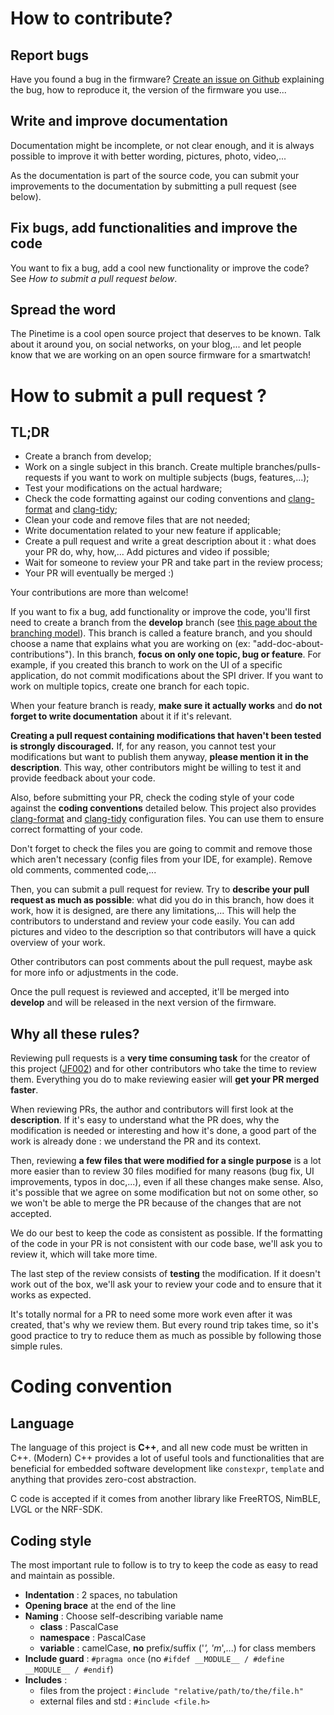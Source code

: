 # How to contribute?

## Report bugs

Have you found a bug in the firmware? [Create an issue on Github](https://github.com/JF002/InfiniTime/issues) explaining the bug, how to reproduce it, the version of the firmware you use...

## Write and improve documentation

Documentation might be incomplete, or not clear enough, and it is always possible to improve it with better wording, pictures, photo, video,...

As the documentation is part of the source code, you can submit your improvements to the documentation by submitting a pull request (see below).

## Fix bugs, add functionalities and improve the code

You want to fix a bug, add a cool new functionality or improve the code? See *How to submit a pull request below*.

## Spread the word

The Pinetime is a cool open source project that deserves to be known. Talk about it around you, on social networks, on your blog,... and let people know that we are working on an open source firmware for a smartwatch!

# How to submit a pull request ?

## TL;DR

 - Create a branch from develop;
 - Work on a single subject in this branch. Create multiple branches/pulls-requests if you want to work on multiple subjects (bugs, features,...);
 - Test your modifications on the actual hardware;
 - Check the code formatting against our coding conventions and [clang-format](../.clang-format) and [clang-tidy](../.clang-tidy);
 - Clean your code and remove files that are not needed;
 - Write documentation related to your new feature if applicable;
 - Create a pull request and write a great description about it : what does your PR do, why, how,... Add pictures and video if possible;
 - Wait for someone to review your PR and take part in the review process;
 - Your PR will eventually be merged :)

Your contributions are more than welcome!

If you want to fix a bug, add functionality or improve the code, you'll first need to create a branch from the **develop** branch (see [this page about the branching model](./branches.md)). This branch is called a feature branch, and you should choose a name that explains what you are working on (ex: "add-doc-about-contributions"). In this branch, **focus on only one topic, bug or feature**. For example, if you created this branch to work on the UI of a specific application, do not commit modifications about the SPI driver. If you want to work on multiple topics, create one branch for each topic.

When your feature branch is ready, **make sure it actually works** and **do not forget to write documentation** about it if it's relevant.

**Creating a pull request containing modifications that haven't been tested is strongly discouraged.** If, for any reason, you cannot test your modifications but want to publish them anyway, **please mention it in the description**. This way, other contributors might be willing to test it and provide feedback about your code.

Also, before submitting your PR, check the coding style of your code against the **coding conventions** detailed below. This project also provides [clang-format](../.clang-format) and [clang-tidy](../.clang-tidy) configuration files. You can use them to ensure correct formatting of your code.

Don't forget to check the files you are going to commit and remove those which aren't necessary (config files from your IDE, for example). Remove old comments, commented code,...

Then, you can submit a pull request for review. Try to **describe your pull request as much as possible**: what did you do in this branch, how does it work, how it is designed, are there any limitations,... This will help the contributors to understand and review your code easily. You can add pictures and video to the description so that contributors will have a quick overview of your work.

Other contributors can post comments about the pull request, maybe ask for more info or adjustments in the code.

Once the pull request is reviewed and accepted, it'll be merged into **develop** and will be released in the next version of the firmware.

## Why  all these rules?

Reviewing pull requests is a **very time consuming task** for the creator of this project ([JF002](https://github.com/JF002)) and for other contributors who take the time to review them. Everything you do to make reviewing easier will **get your PR merged faster**.

When reviewing PRs, the author and contributors will first look at the **description**. If it's easy to understand what the PR does, why the modification is needed or interesting and how it's done, a good part of the work is already done : we understand the PR and its context.

Then, reviewing **a few files that were modified for a single purpose** is a lot more easier than to review 30 files modified for many reasons (bug fix, UI improvements, typos in doc,...), even if all these changes make sense. Also, it's possible that we agree on some modification but not on some other, so we won't be able to merge the PR because of the changes that are not accepted.

We do our best to keep the code as consistent as possible. If the formatting of the code in your PR is not consistent with our code base, we'll ask you to review it, which will take more time.

The last step of the review consists of **testing** the modification. If it doesn't work out of the box, we'll ask your to review your code and to ensure that it works as expected.

It's totally normal for a PR to need some more work even after it was created, that's why we review them. But every round trip takes time, so it's good practice to try to reduce them as much as possible by following those simple rules.

# Coding convention

## Language

The language of this project is **C++**, and all new code must be written in C++. (Modern) C++ provides a lot of useful tools and functionalities that are beneficial for embedded software development like `constexpr`, `template` and anything that provides zero-cost abstraction.

C code is accepted if it comes from another library like FreeRTOS, NimBLE, LVGL or the NRF-SDK.

## Coding style

The most important rule to follow is to try to keep the code as easy to read and maintain as possible.

 - **Indentation** : 2 spaces, no tabulation
 - **Opening brace** at the end of the line
 - **Naming** : Choose self-describing variable name
    - **class** : PascalCase
    - **namespace** : PascalCase
    - **variable** : camelCase, **no** prefix/suffix ('_', 'm_',...) for class members
 - **Include guard** : `#pragma once` (no `#ifdef __MODULE__ / #define __MODULE__ / #endif`)
 - **Includes** :
    - files from the project : `#include "relative/path/to/the/file.h"`
    - external files and std : `#include <file.h>`
